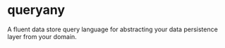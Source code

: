 # queryany
A fluent data store query language for abstracting your data persistence layer from your domain.
